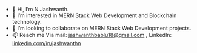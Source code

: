 - 👋 Hi, I’m N.Jashwanth.
- 👀 I’m interested in MERN Stack Web Development and Blockchain technology.
- 💞️ I’m looking to collaborate on MERN Stack Web Development projects.
- 📫 Reach me Via mail: jashwanthbablu18@gmail.com , LinkedIn: [linkedin.com/in/jashwanthn](linkedin.com/in/jashwanthn)

<!---
Jashwanthbablu18/Jashwanthbablu18 is a ✨ special ✨ repository because its `README.md` (this file) appears on your GitHub profile.
You can click the Preview link to take a look at your changes.
--->
